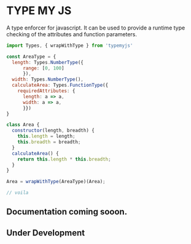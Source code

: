 # TYPE MY JS

A type enforcer for javascript. It can be used to provide a runtime type checking of the attributes and function parameters.

```javascript
import Types, { wrapWithType } from 'typemyjs'

const AreaType = {
  length: Types.NumberType({
      range: [0, 100]
      }),
  width: Types.NumberType(),
  calculateArea: Types.FunctionType({
    requiredAttributes: {
      length: a => a,
      width: a => a,
      }})
}

class Area {
  constructor(length, breadth) {
    this.length = length;
    this.breadth = breadth;
  }
  calculateArea() {
    return this.length * this.breadth;
  }
}

Area = wrapWithType(AreaType)(Area);

// voila
```




## Documentation coming sooon.

## Under Development


